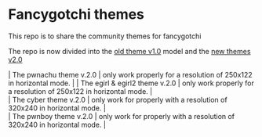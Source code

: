 # Fancygotchi themes
This repo is to share the community themes for fancygotchi

The repo is now divided into the [old theme v1.0](https://github.com/V0r-T3x/Fancygotchi_themes/tree/main/fancygotchi_1.0/themes) model and the [new themes v2.0](https://github.com/V0r-T3x/Fancygotchi_themes/tree/main/fancygotchi_2.0/themes)  

| The pwnachu theme v.2.0 | only work properly for a resolution of 250x122 in horizontal mode.  |
| The egirl & egirl2 theme v.2.0 | only work properly for a resolution of 250x122 in horizontal mode. |  
| The cyber theme v.2.0 | only work for properly with a resolution of 320x240 in horizontal mode. |  
| The pwnboy theme v.2.0 | only work for properly with a resolution of 320x240 in horizontal mode. | 

